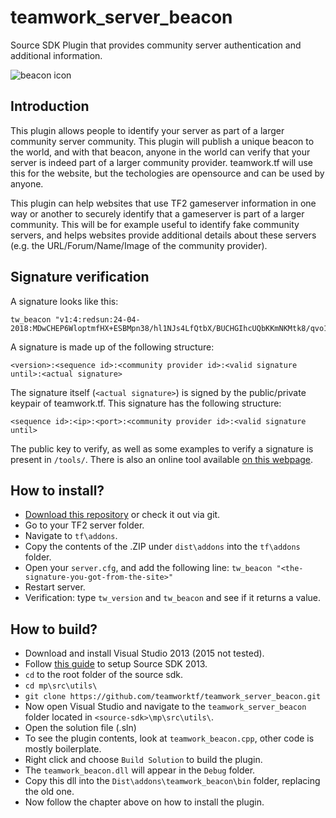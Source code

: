 # teamwork_server_beacon
Source SDK Plugin that provides community server authentication and additional information.

![beacon icon](https://teamwork.tf/images/beacon-ico.png)

## Introduction

This plugin allows people to identify your server as part of a larger community server community. This plugin will publish a unique beacon to the world, and with that beacon, anyone in the world can verify that your server is indeed part of a larger community provider. teamwork.tf will use this for the website, but the techologies are opensource and can be used by anyone.

This plugin can help websites that use TF2 gameserver information in one way or another to securely identify that a gameserver is part of a larger community. This will be for example useful to identify fake community servers, and helps websites provide additional details about these servers (e.g. the URL/Forum/Name/Image of the community provider).

## Signature verification

A signature looks like this:
```
tw_beacon "v1:4:redsun:24-04-2018:MDwCHEP6WloptmfHX+ESBMpn38/hl1NJs4LfQtbX/BUCHGIhcUQbKKmNKMtk8/qvo1jPNpiEtwWbE9JZYA4="
```

A signature is made up of the following structure:

```
<version>:<sequence id>:<community provider id>:<valid signature until>:<actual signature>
```

The signature itself (`<actual signature>`) is signed by the public/private keypair of teamwork.tf. This signature has the following structure:

```
<sequence id>:<ip>:<port>:<community provider id>:<valid signature until>
```

The public key to verify, as well as some examples to verify a signature is present in `/tools/`. There is also an online tool available [on this webpage](https://teamwork.tf/community/beacon/verify).

## How to install?

* [Download this repository](https://github.com/teamworktf/teamwork_server_beacon/archive/master.zip) or check it out via git.
* Go to your TF2 server folder.
* Navigate to `tf\addons`.
* Copy the contents of the .ZIP under `dist\addons` into the `tf\addons` folder.
* Open your `server.cfg`, and add the following line: `tw_beacon "<the-signature-you-got-from-the-site>"`
* Restart server.
* Verification: type `tw_version` and `tw_beacon` and see if it returns a value.

## How to build?

* Download and install Visual Studio 2013 (2015 not tested).
* Follow [this guide](https://developer.valvesoftware.com/wiki/Source_SDK_2013) to setup Source SDK 2013.
* `cd` to the root folder of the source sdk.
* `cd mp\src\utils\`
* `git clone https://github.com/teamworktf/teamwork_server_beacon.git`
* Now open Visual Studio and navigate to the `teamwork_server_beacon` folder located in `<source-sdk>\mp\src\utils\`.
* Open the solution file (.sln)
* To see the plugin contents, look at `teamwork_beacon.cpp`, other code is mostly boilerplate.
* Right click and choose `Build Solution` to build the plugin.
* The `teamwork_beacon.dll` will appear in the `Debug` folder.
* Copy this dll into the `Dist\addons\teamwork_beacon\bin` folder, replacing the old one.
* Now follow the chapter above on how to install the plugin.
